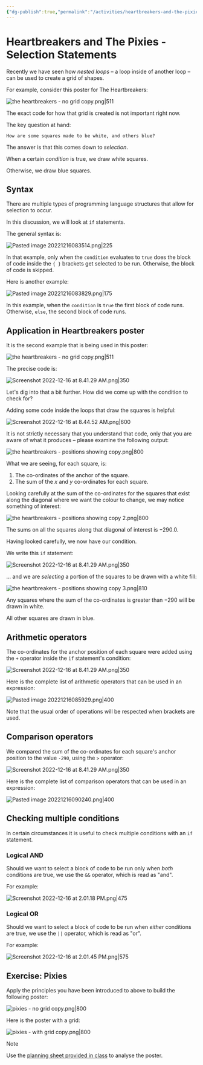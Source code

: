```yaml
---
{"dg-publish":true,"permalink":"/activities/heartbreakers-and-the-pixies-selection-statements/","tags":["A1.1","A1.2","C1.1","C1.5","C2.1","C2.3","C2.4","C2.5","C2.6","C2.7","C3.1","C3.2","C3.3"],"dgHomeLink":true,"dgShowToc":true}
---
```


# Heartbreakers and The Pixies - Selection Statements

Recently we have seen how *nested loops* – a loop inside of another loop – can be used to create a grid of shapes.

For example, consider this poster for The Heartbreakers:

![the heartbreakers - no grid copy.png|511](/img/user/Media/the%20heartbreakers%20-%20no%20grid%20copy.png)

The exact code for how that grid is created is not important right now.

The key question at hand:

	How are some squares made to be white, and others blue?

The answer is that this comes down to *selection*.

When a certain *condition* is true, we draw white squares.

Otherwise, we draw blue squares.

## Syntax

There are multiple types of programming language structures that allow for selection to occur.

In this discussion, we will look at `if` statements.

The general syntax is:

![Pasted image 20221216083514.png|225](/img/user/Media/Pasted%20image%2020221216083514.png)

In that example, only when the `condition` evaluates to `true` does the block of code inside the `{ }` brackets get selected to be run. Otherwise, the block of code is skipped.

Here is another example:

![Pasted image 20221216083829.png|175](/img/user/Media/Pasted%20image%2020221216083829.png)

In this example, when the `condition` is `true` the first block of code runs. Otherwise, `else`,  the second block of code runs.

## Application in Heartbreakers poster

It is the second example that is being used in this poster:

![the heartbreakers - no grid copy.png|511](/img/user/Media/the%20heartbreakers%20-%20no%20grid%20copy.png)

The precise code is:

![Screenshot 2022-12-16 at 8.41.29 AM.png|350](/img/user/Media/Screenshot%202022-12-16%20at%208.41.29%20AM.png)

Let's dig into that a bit further. How did we come up with the condition to check for?

Adding some code inside the loops that draw the squares is helpful:

![Screenshot 2022-12-16 at 8.44.52 AM.png|600](/img/user/Media/Screenshot%202022-12-16%20at%208.44.52%20AM.png)

It is not strictly necessary that you understand that code, only that you are aware of what it produces – please examine the following output:

![the heartbreakers - positions showing copy.png|800](/img/user/Media/the%20heartbreakers%20-%20positions%20showing%20copy.png)

What we are seeing, for each square, is:

1. The co-ordinates of the anchor of the square.
2. The sum of the $x$ and $y$ co-ordinates for each square.

Looking carefully at the sum of the co-ordinates for the squares that exist along the diagonal where we want the colour to change, we may notice something of interest:

![the heartbreakers - positions showing copy 2.png|800](/img/user/Media/the%20heartbreakers%20-%20positions%20showing%20copy%202.png)

The sums on all the squares along that diagonal of interest is $-290.0$.

Having looked carefully, we now have our condition.

We write this `if` statement:

![Screenshot 2022-12-16 at 8.41.29 AM.png|350](/img/user/Media/Screenshot%202022-12-16%20at%208.41.29%20AM.png)

... and we are *selecting* a portion of the squares to be drawn with a white fill:

![the heartbreakers - positions showing copy 3.png|810](/img/user/Media/the%20heartbreakers%20-%20positions%20showing%20copy%203.png)

Any squares where the sum of the co-ordinates is greater than $-290$ will be drawn in white.

All other squares are drawn in blue.

## Arithmetic operators

The co-ordinates for the anchor position of each square were added using the `+` operator inside the `if` statement's condition:

![Screenshot 2022-12-16 at 8.41.29 AM.png|350](/img/user/Media/Screenshot%202022-12-16%20at%208.41.29%20AM.png)

Here is the complete list of arithmetic operators that can be used in an expression:

![Pasted image 20221216085929.png|400](/img/user/Media/Pasted%20image%2020221216085929.png)

Note that the usual order of operations will be respected when brackets are used.

## Comparison operators

We compared the sum of the co-ordinates for each square's anchor position to the value `-290`, using the `>` operator:

![Screenshot 2022-12-16 at 8.41.29 AM.png|350](/img/user/Media/Screenshot%202022-12-16%20at%208.41.29%20AM.png)

Here is the complete list of comparison operators that can be used in an expression:

![Pasted image 20221216090240.png|400](/img/user/Media/Pasted%20image%2020221216090240.png)

## Checking multiple conditions

In certain circumstances it is useful to check multiple conditions with an `if` statement.

### Logical AND

Should we want to select a block of code to be run only when *both* conditions are true, we use the `&&` operator, which is read as "and".

For example:

![Screenshot 2022-12-16 at 2.01.18 PM.png|475](/img/user/Media/Screenshot%202022-12-16%20at%202.01.18%20PM.png)

### Logical OR

Should we want to select a block of code to be run when *either* conditions are true, we use the `||` operator, which is read as "or".

For example:

![Screenshot 2022-12-16 at 2.01.45 PM.png|575](/img/user/Media/Screenshot%202022-12-16%20at%202.01.45%20PM.png)

## Exercise: Pixies

Apply the principles you have been introduced to above to build the following poster:

![pixies - no grid copy.png|800](/img/user/Media/pixies%20-%20no%20grid%20copy.png)

Here is the poster with a grid:

![pixies - with grid copy.png|800](/img/user/Media/pixies%20-%20with%20grid%20copy.png)

> [!NOTE]
> Use the [planning sheet provided in class](https://www.russellgordon.ca/lcs/2023-24/icd2o/the_pixies_-_planning_sheet.pdf) to analyse the poster.